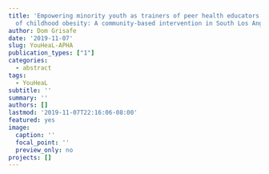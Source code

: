 ```yaml
---
title: 'Empowering minority youth as trainers of peer health educators for the prevention
  of childhood obesity: A community-based intervention in South Los Angeles'
author: Dom Grisafe
date: '2019-11-07'
slug: YouHeaL-APHA
publication_types: ["1"]
categories:
  - abstract
tags:
  - YouHeaL
subtitle: ''
summary: ''
authors: []
lastmod: '2019-11-07T22:16:06-08:00'
featured: yes
image:
  caption: ''
  focal_point: ''
  preview_only: no
projects: []
---
```

